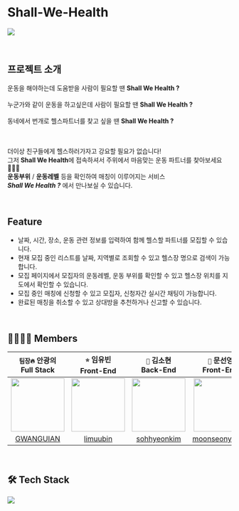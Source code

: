 # Shall-We-Health
![](https://images.velog.io/images/bbaa3218/post/ae91be39-7433-4668-bc5d-25dd89c16e4c/logo.svg)

</br>

## 프로젝트 소개
운동을 해야하는데 도움받을 사람이 필요할 땐 **Shall We Health ?**
<br/><br/>
누군가와 같이 운동을 하고싶은데 사람이 필요할 땐 **Shall We Health ?**
<br/><br/>
동네에서 번개로 헬스파트너를 찾고 싶을 땐 **Shall We Health ?** 
<br/> <br/><br/>

더이상 친구들에게 헬스하러가자고 강요할 필요가 없습니다!
<br/>
그저 **Shall We Health**에 접속하셔서 주위에서 마음맞는 운동 파트너를 찾아보세요🏋🏻‍♀️
<br/>
**운동부위** / **운동레벨** 등을 확인하여 매칭이 이루어지는 서비스
<br/>
_**Shall We Health ?**_ 에서 만나보실 수 있습니다.



</br>

## Feature
- 날짜, 시간, 장소, 운동 관련 정보를 입력하여 함께 헬스할 파트너를 모집할 수 있습니다.
- 현재 모집 중인 리스트를 날짜, 지역별로 조회할 수 있고 헬스장 명으로 검색이 가능합니다.
- 모집 페이지에서 모집자의 운동레벨, 운동 부위를 확인할 수 있고 헬스장 위치를 지도에서 확인할 수 있습니다.
- 모집 중인 매칭에 신청할 수 있고 모집자, 신청자간 실시간 채팅이 가능합니다.
- 완료된 매칭을 취소할 수 있고 상대방을 추천하거나 신고할 수 있습니다.

</br>

## 👩‍👩‍👦‍👦 Members 
|```팀장🔥``` 안광의<br/>Full Stack|```⭐️``` 임유빈<br/>Front-End|```🌻``` 김소현<br/>Back-End|```🌝``` 문선영<br/>Front-End|
|:-:|:-:|:-:|:-:|
|<img src="https://cdn.discordapp.com/attachments/869625117158825988/907180163329052692/aae8a6315b17f71b.png" width=120>|<img src="https://user-images.githubusercontent.com/83907511/141394600-4f54639d-9620-4392-b96c-c0bb0d36e4a0.png" width=120>|<img src="https://user-images.githubusercontent.com/83907511/141394614-81136ba4-d8d2-432f-b8d1-e4d7f6608825.png" width=120>|<img src="https://user-images.githubusercontent.com/83907511/141394621-5c5980b9-e5d0-43a9-a9ef-0eed048b7203.png" width=120>|
|[GWANGUIAN](https://github.com/GWANGUIAN)|[limuubin](https://github.com/lim-yubin)| [sohhyeonkim](https://github.com/sohhyeonkim) |[moonseonyeong](https://github.com/moonseonyeong)|

</br>

## 🛠 Tech Stack 
![](https://images.velog.io/images/bbaa3218/post/dafa5013-8366-4bc8-be62-c0abb24ad6ed/Shall-We-Health.png)
